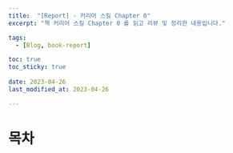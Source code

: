 ```yaml
---
title:  "[Report] - 커리어 스킬 Chapter 0"
excerpt: "책 커리어 스킬 Chapter 0 를 읽고 리뷰 및 정리한 내용입니다."

tags:
  - [Blog, book-report]

toc: true
toc_sticky: true
 
date: 2023-04-26
last_modified_at: 2023-04-26

---
```


# 목차
	
